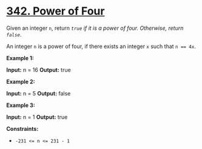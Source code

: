 # [342. Power of Four](https://leetcode.com/problems/power-of-four/)

Given an integer  `n`, return  _`true`  if it is a power of four. Otherwise, return  `false`_.

An integer  `n`  is a power of four, if there exists an integer  `x`  such that  `n == 4x`.

**Example 1:**

**Input:** n = 16
**Output:** true

**Example 2:**

**Input:** n = 5
**Output:** false

**Example 3:**

**Input:** n = 1
**Output:** true

**Constraints:**

-   `-231 <= n <= 231 - 1`
